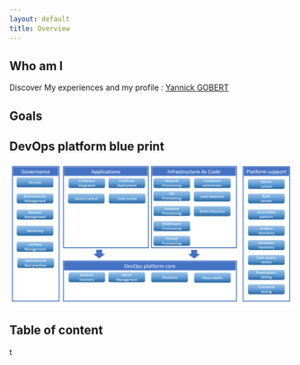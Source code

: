 ```yaml
---
layout: default
title: Overview
---
```


## Who am I

Discover My experiences and my profile : [Yannick GOBERT](/about/)

## Goals

## DevOps platform blue print

![DevOps platform overview](assets/images/devopsplatformblueprint.png)

## Table of content

t